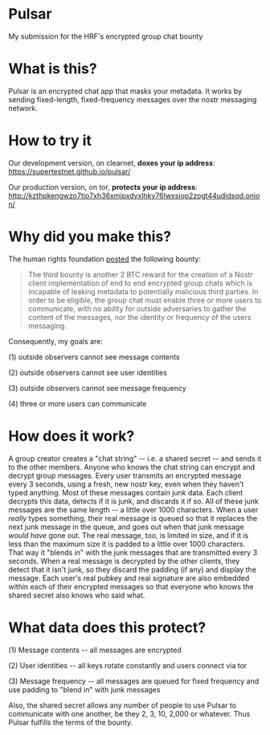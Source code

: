 # Pulsar
My submission for the HRF's encrypted group chat bounty

# What is this?
Pulsar is an encrypted chat app that masks your metadata. It works by sending fixed-length, fixed-frequency messages over the nostr messaging network.

# How to try it

Our development version, on clearnet, **doxes your ip address**: https://supertestnet.github.io/pulsar/

Our production version, on tor, **protects your ip address**: http://kzthpkengwzo7tjo7xh36xmjpxdyxlhky76lwxsiop2zogt44udidsqd.onion/

# Why did you make this?
The human rights foundation [posted](https://bitcoinmagazine.com/business/human-rights-foundation-announces-20-btc-bounty-challenge-for-bitcoin-development) the following bounty:

> The third bounty is another 2 BTC reward for the creation of a Nostr client implementation of end to end encrypted group chats which is incapable of leaking metadata to potentially malicious third parties. In order to be eligible, the group chat must enable three or more users to communicate, with no ability for outside adversaries to gather the content of the messages, nor the identity or frequency of the users messaging.

Consequently, my goals are:

(1) outside observers cannot see message contents

(2) outside observers cannot see user identities

(3) outside observers cannot see message frequency

(4) three or more users can communicate

# How does it work?
A group creator creates a "chat string" -- i.e. a shared secret -- and sends it to the other members. Anyone who knows the chat string can encrypt and decrypt group messages. Every user transmits an encrypted message every 3 seconds, using a fresh, new nostr key, even when they haven't typed anything. Most of these messages contain junk data. Each client decrypts this data, detects if it is junk, and discards it if so. All of these junk messages are the same length -- a little over 1000 characters. When a user *really* types something, their real message is queued so that it replaces the next junk message in the queue, and goes out when that junk message *would have* gone out. The real message, too, is limited in size, and if it is less than the maximum size it is padded to a little over 1000 characters. That way it "blends in" with the junk messages that are transmitted every 3 seconds. When a real message is decrypted by the other clients, they detect that it isn't junk, so they discard the padding (if any) and display the message. Each user's real pubkey and real signature are also embedded within each of their encrypted messages so that everyone who knows the shared secret also knows who said what.

# What data does this protect?
(1) Message contents -- all messages are encrypted

(2) User identities -- all keys rotate constantly and users connect via tor

(3) Message frequency -- all messages are queued for fixed frequency and use padding to "blend in" with junk messages

Also, the shared secret allows any number of people to use Pulsar to communicate with one another, be they 2, 3, 10, 2,000 or whatever. Thus Pulsar fulfills the terms of the bounty.

